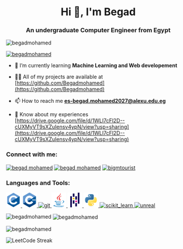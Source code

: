 <h1 align="center">Hi 👋, I'm Begad</h1>
<h3 align="center">An undergraduate Computer Engineer from Egypt</h3>

<p align="left"> <img src="https://komarev.com/ghpvc/?username=begadmohamed&label=Profile%20views&color=0e75b6&style=flat" alt="begadmohamed" /> </p>

<p align="left"> <a href="https://github.com/ryo-ma/github-profile-trophy"><img src="https://github-profile-trophy.vercel.app/?username=begadmohamed" alt="begadmohamed" /></a> </p>

- 🌱 I’m currently learning **Machine Learning and Web developement**

- 👨‍💻 All of my projects are available at [https://github.com/Begadmohamed](https://github.com/Begadmohamed)

- 📫 How to reach me **es-begad.mohamed2027@alexu.edu.eg**

- 📄 Know about my experiences [https://drive.google.com/file/d/1WLl7cFl2D--cUXMyVT9sXZuIensv4ypN/view?usp=sharing](https://drive.google.com/file/d/1WLl7cFl2D--cUXMyVT9sXZuIensv4ypN/view?usp=sharing)

<h3 align="left">Connect with me:</h3>
<p align="left">
<a href="https://linkedin.com/in/begad mohamed" target="blank"><img align="center" src="https://raw.githubusercontent.com/rahuldkjain/github-profile-readme-generator/master/src/images/icons/Social/linked-in-alt.svg" alt="begad mohamed" height="30" width="40" /></a>
<a href="https://fb.com/begad mohamed" target="blank"><img align="center" src="https://raw.githubusercontent.com/rahuldkjain/github-profile-readme-generator/master/src/images/icons/Social/facebook.svg" alt="begad mohamed" height="30" width="40" /></a>
<a href="https://www.leetcode.com/bigmtourist" target="blank"><img align="center" src="https://raw.githubusercontent.com/rahuldkjain/github-profile-readme-generator/master/src/images/icons/Social/leet-code.svg" alt="bigmtourist" height="30" width="40" /></a>
</p>

<h3 align="left">Languages and Tools:</h3>
<p align="left"> <a href="https://www.cprogramming.com/" target="_blank" rel="noreferrer"> <img src="https://raw.githubusercontent.com/devicons/devicon/master/icons/c/c-original.svg" alt="c" width="40" height="40"/> </a> <a href="https://www.w3schools.com/cpp/" target="_blank" rel="noreferrer"> <img src="https://raw.githubusercontent.com/devicons/devicon/master/icons/cplusplus/cplusplus-original.svg" alt="cplusplus" width="40" height="40"/> </a> <a href="https://git-scm.com/" target="_blank" rel="noreferrer"> <img src="https://www.vectorlogo.zone/logos/git-scm/git-scm-icon.svg" alt="git" width="40" height="40"/> </a> <a href="https://www.java.com" target="_blank" rel="noreferrer"> <img src="https://raw.githubusercontent.com/devicons/devicon/master/icons/java/java-original.svg" alt="java" width="40" height="40"/> </a> <a href="https://pandas.pydata.org/" target="_blank" rel="noreferrer"> <img src="https://raw.githubusercontent.com/devicons/devicon/2ae2a900d2f041da66e950e4d48052658d850630/icons/pandas/pandas-original.svg" alt="pandas" width="40" height="40"/> </a> <a href="https://www.python.org" target="_blank" rel="noreferrer"> <img src="https://raw.githubusercontent.com/devicons/devicon/master/icons/python/python-original.svg" alt="python" width="40" height="40"/> </a> <a href="https://scikit-learn.org/" target="_blank" rel="noreferrer"> <img src="https://upload.wikimedia.org/wikipedia/commons/0/05/Scikit_learn_logo_small.svg" alt="scikit_learn" width="40" height="40"/> </a> <a href="https://unrealengine.com/" target="_blank" rel="noreferrer"> <img src="https://raw.githubusercontent.com/kenangundogan/fontisto/036b7eca71aab1bef8e6a0518f7329f13ed62f6b/icons/svg/brand/unreal-engine.svg" alt="unreal" width="40" height="40"/> </a> </p>

<p><img align="left" src="https://github-readme-stats.vercel.app/api/top-langs?username=begadmohamed&show_icons=true&locale=en&layout=compact" alt="begadmohamed" /></p>

<p>&nbsp;<img align="center" src="https://github-readme-stats.vercel.app/api?username=begadmohamed&show_icons=true&locale=en" alt="begadmohamed" /></p>

<p><img align="center" src="https://github-readme-streak-stats.herokuapp.com/?user=begadmohamed&" alt="begadmohamed" /></p>

<img src="https://img.shields.io/badge/LeetCode%20Streak-1-green" alt="LeetCode Streak" width="150">
